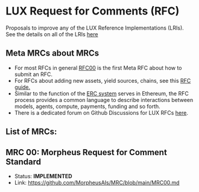 # LUX Request for Comments (RFC)
Proposals to improve any of the LUX Reference Implementations (LRIs).  
See the details on all of the LRIs [here](https://github.com/roaidev/docs/blob/9f558077e59a6ee52ee693c6f25a77fe1729977b/network/FOR%20CONTRIBUTORS/LUX%20Reference%20Implementations%20(LRI).md)


## Meta MRCs about MRCs
- For most RFCs in general [RFC00](https://github.com/luxfi/rfc/blob/main/RFC00.md) is the first Meta RFC about how to submit an RFC. 
- For RFCs about adding new assets, yield sources, chains, see this [RFC guide.](https://github.com/MorpheusAIs/MRC/blob/main/IMPLEMENTED/MRC15.md)
- Similar to the function of the [ERC system](https://eips.ethereum.org/erc ) serves in Ethereum, the RFC process provides a common language to describe interactions between models, agents, compute, payments, funding and so forth.
- There is a dedicated forum on Github Discussions for LUX RFCs [here](https://github.com/orgs/luxfi/discussions).

## List of MRCs:

## MRC 00: Morpheus Request for Comment Standard
- Status: **IMPLEMENTED**
- Link: https://github.com/MorpheusAIs/MRC/blob/main/MRC00.md
